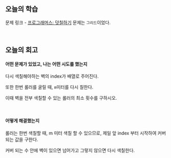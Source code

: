 ## 오늘의 학습
문제 링크 - [프로그래머스: 덧칠하기](https://school.programmers.co.kr/learn/courses/30/lessons/161989)
문제는 `그리드`이었다.

<br />

## 오늘의 회고
#### 어떤 문제가 있었고, 나는 어떤 시도를 했는지
다시 색칠해야하는 벽의 index가 배열로 주어진다.

또한 한번 롤러를 굴릴 때, `m`미터를 다시 칠한다. 

이때 벽을 전부 색칠할 수 있는 롤러의 최소 횟수를 구하시오.

<br />

#### 어떻게 해결했는지
롤러는 한번 색칠할 때, m 미터 색칠 할 수 있으므로, 제일 앞 index 부터 시작하여 커버되는 값을 구한다.

커버 되는 수 안에 벽이 있으면 넘어가고 그렇지 않으면 다시 색칠한다.
